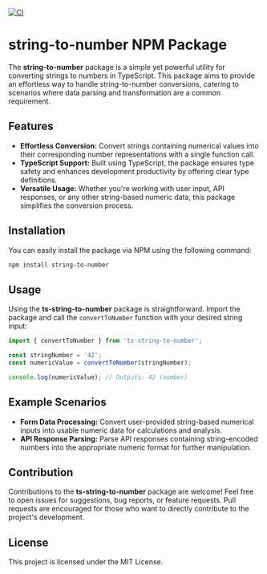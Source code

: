 [![CI](https://github.com/andriikasparevych/string-to-number/actions/workflows/ci.yml/badge.svg)](https://github.com/andriikasparevych/string-to-number/actions/workflows/ci.yml)

# string-to-number NPM Package

The **string-to-number** package is a simple yet powerful utility for converting strings to numbers in TypeScript. This package aims to provide an effortless way to handle string-to-number conversions, catering to scenarios where data parsing and transformation are a common requirement.

## Features

- **Effortless Conversion:** Convert strings containing numerical values into their corresponding number representations with a single function call.
- **TypeScript Support:** Built using TypeScript, the package ensures type safety and enhances development productivity by offering clear type definitions.
- **Versatile Usage:** Whether you're working with user input, API responses, or any other string-based numeric data, this package simplifies the conversion process.

## Installation

You can easily install the package via NPM using the following command:

```bash
npm install string-to-number
```

## Usage

Using the **ts-string-to-number** package is straightforward. Import the package and call the `convertToNumber` function with your desired string input:

```typescript
import { convertToNumber } from 'ts-string-to-number';

const stringNumber = '42';
const numericValue = convertToNumber(stringNumber);

console.log(numericValue); // Outputs: 42 (number)
```

## Example Scenarios

- **Form Data Processing:** Convert user-provided string-based numerical inputs into usable numeric data for calculations and analysis.
- **API Response Parsing:** Parse API responses containing string-encoded numbers into the appropriate numeric format for further manipulation.

## Contribution

Contributions to the **ts-string-to-number** package are welcome! Feel free to open issues for suggestions, bug reports, or feature requests. Pull requests are encouraged for those who want to directly contribute to the project's development.

## License

This project is licensed under the MIT License.
